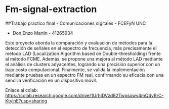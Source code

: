 # Fm-signal-extraction
##Trabajo practico final - Comunicaciones digitales - FCEFyN UNC

* Don Enzo Martín - 41265934

Este proyecto aborda la comparación y evaluación de métodos para la detección de señales en el espectro de frecuencia, más precisamente el método LAD (Localization Algorithm based on Double-thresholding) frente al método FCME. Además, se propone una mejora al método LAD mediante el análisis de clusters adyacentes, logrando una precisión superior con un bajo costo computacional. Finalmente, se valida la implementación mediante pruebas en un espectro FM real, confirmando su eficacia con una sencilla verificación en un dispositivo móvil.

Enlace al colab: https://colab.research.google.com/drive/1UrhIDVzd82Twpsowv4mQ4vRrC-KtylnE?usp=sharing
